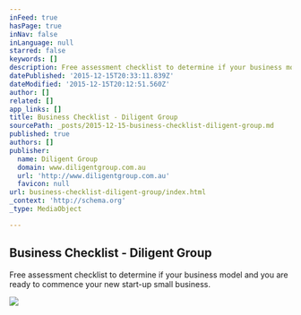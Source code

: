 ```yaml
---
inFeed: true
hasPage: true
inNav: false
inLanguage: null
starred: false
keywords: []
description: Free assessment checklist to determine if your business model and  you are ready to commence your new  start-up small business.
datePublished: '2015-12-15T20:33:11.839Z'
dateModified: '2015-12-15T20:12:51.560Z'
author: []
related: []
app_links: []
title: Business Checklist - Diligent Group
sourcePath: _posts/2015-12-15-business-checklist-diligent-group.md
published: true
authors: []
publisher:
  name: Diligent Group
  domain: www.diligentgroup.com.au
  url: 'http://www.diligentgroup.com.au'
  favicon: null
url: business-checklist-diligent-group/index.html
_context: 'http://schema.org'
_type: MediaObject

---
```

<article style=""><h1>Business Checklist - Diligent Group</h1><p>Free assessment checklist to determine if your business model and  you are ready to commence your new  start-up small business.</p><img src="https://s3-us-west-2.amazonaws.com/the-grid-img/p/c62d5d1c2083076fd6ee266e3581cace6f1c5fe3.png" /></article>